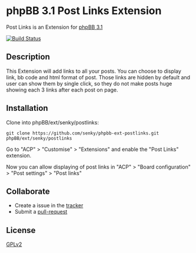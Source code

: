 # phpBB 3.1 Post Links Extension

Post Links is an Extension for [phpBB 3.1](https://www.phpbb.com/)

[![Build Status](https://travis-ci.org/Senky/phpbb-ext-postlinks.svg?branch=master)](https://travis-ci.org/Senky/phpbb-ext-postlinks)

## Description

This Extension will add links to all your posts. You can choose to display link, bb code and html format of post. Those links are hidden by default and user can show them by single click, so they do not make posts huge showing each 3 links after each post on page.

## Installation

Clone into phpBB/ext/senky/postlinks:

    git clone https://github.com/senky/phpbb-ext-postlinks.git phpBB/ext/senky/postlinks

Go to "ACP" > "Customise" > "Extensions" and enable the "Post Links" extension.

Now you can allow displaying of post links in "ACP" > "Board configuration" > "Post settings" > "Post links"

## Collaborate

* Create a issue in the [tracker](https://github.com/senky/phpbb-ext-postlinks/issues)
* Submit a [pull-request](https://github.com/senky/phpbb-ext-postlinks/pulls)

## License

[GPLv2](license.txt)
